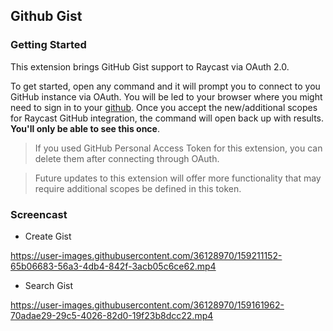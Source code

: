 ## Github Gist

### Getting Started

This extension brings GitHub Gist support to Raycast via OAuth 2.0. 

To get started, open any command and it will prompt you to connect to you GitHub instance via OAuth.
You will be led to your browser where you might need to sign in to your [github](https://github.com).
Once you accept the new/additional scopes for Raycast GitHub integration, the command will open back up 
with results. **You'll only be able to see this once**.

> If you used GitHub Personal Access Token for this extension, you can delete them after connecting through OAuth.

> Future updates to this extension will offer more functionality that may require additional scopes be defined in this token.

### Screencast

- Create Gist

https://user-images.githubusercontent.com/36128970/159211152-65b06683-56a3-4db4-842f-3acb05c6ce62.mp4

- Search Gist

https://user-images.githubusercontent.com/36128970/159161962-70adae29-29c5-4026-82d0-19f23b8dcc22.mp4

